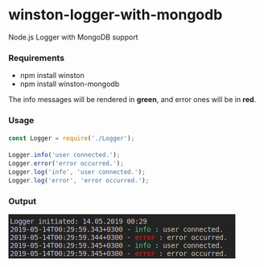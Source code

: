 # winston-logger-with-mongodb
Node.js Logger with MongoDB support

### Requirements
* npm install winston
* npm install winston-mongodb

 The info messages will be rendered in **green**, and error ones will be in **red**.


### Usage
```javascript
const Logger = require('./Logger');

Logger.info('user connected.');
Logger.error('error occurred.');
Logger.log('info', 'user connected.');
Logger.log('error', 'error occurred.');

```

### Output
![output](https://github.com/canercanbaz/winston-logger-with-mongodb/blob/master/output.png?raw=true)
